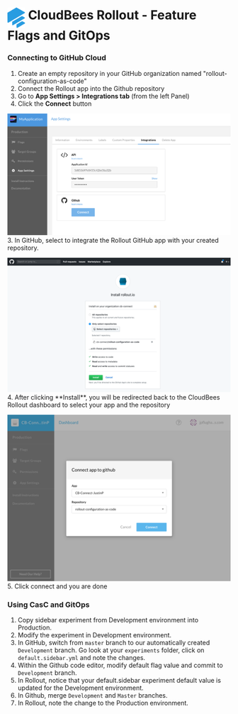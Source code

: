 # <img src="images/Rollout-blue.svg" alt="CloudBees Rollout Logo" width="40" align="top"> CloudBees Rollout - Feature Flags and GitOps

### Connecting to GitHub Cloud
1. Create an empty repository in your GitHub organization named "rollout-configuration-as-code"
2. Connect the Rollout app into the Github repository
  1. Go to **App Settings > Integrations tab** (from the left Panel)
  2. Click the **Connect** button
  <p><img src="images/app-integrations.png" />
3. In GitHub, select to integrate the Rollout GitHub app with your created repository.
<p><img src="images/github-app.png" />
4. After clicking **Install**, you will be redirected back to the CloudBees Rollout dashboard to select your app and the repository
<p><img src="images/github-rollout-confirmation.png" />
5. Click connect and you are done

### Using CasC and GitOps
1. Copy sidebar experiment from Development environment into Production.
2. Modify the experiment in Development environment.
3. In GitHub, switch from `master` branch to our automatically created `Development` branch. Go look at your `experiments` folder, click on `default.sidebar.yml` and note the changes.
4. Within the Github code editor, modify default flag value and commit to `Development` branch.
5. In Rollout, notice that your default.sidebar experiment default value is updated for the Development environment.
6. In Github, merge `Development` and `Master` branches.
7. In Rollout, note the change to the Production environment.
